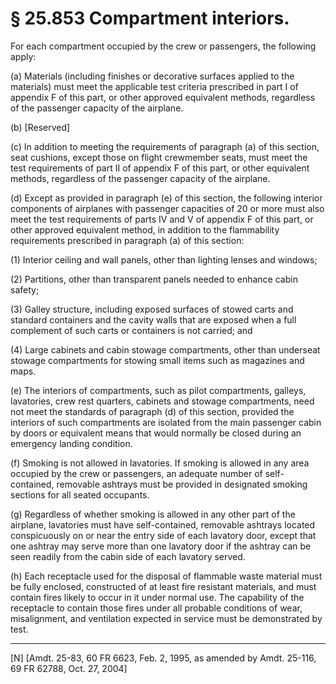# § 25.853   Compartment interiors.

For each compartment occupied by the crew or passengers, the following apply:


(a) Materials (including finishes or decorative surfaces applied to the materials) must meet the applicable test criteria prescribed in part I of appendix F of this part, or other approved equivalent methods, regardless of the passenger capacity of the airplane.


(b) [Reserved]


(c) In addition to meeting the requirements of paragraph (a) of this section, seat cushions, except those on flight crewmember seats, must meet the test requirements of part II of appendix F of this part, or other equivalent methods, regardless of the passenger capacity of the airplane. 


(d) Except as provided in paragraph (e) of this section, the following interior components of airplanes with passenger capacities of 20 or more must also meet the test requirements of parts IV and V of appendix F of this part, or other approved equivalent method, in addition to the flammability requirements prescribed in paragraph (a) of this section:


(1) Interior ceiling and wall panels, other than lighting lenses and windows; 


(2) Partitions, other than transparent panels needed to enhance cabin safety; 


(3) Galley structure, including exposed surfaces of stowed carts and standard containers and the cavity walls that are exposed when a full complement of such carts or containers is not carried; and 


(4) Large cabinets and cabin stowage compartments, other than underseat stowage compartments for stowing small items such as magazines and maps. 


(e) The interiors of compartments, such as pilot compartments, galleys, lavatories, crew rest quarters, cabinets and stowage compartments, need not meet the standards of paragraph (d) of this section, provided the interiors of such compartments are isolated from the main passenger cabin by doors or equivalent means that would normally be closed during an emergency landing condition. 


(f) Smoking is not allowed in lavatories. If smoking is allowed in any area occupied by the crew or passengers, an adequate number of self-contained, removable ashtrays must be provided in designated smoking sections for all seated occupants. 


(g) Regardless of whether smoking is allowed in any other part of the airplane, lavatories must have self-contained, removable ashtrays located conspicuously on or near the entry side of each lavatory door, except that one ashtray may serve more than one lavatory door if the ashtray can be seen readily from the cabin side of each lavatory served. 


(h) Each receptacle used for the disposal of flammable waste material must be fully enclosed, constructed of at least fire resistant materials, and must contain fires likely to occur in it under normal use. The capability of the receptacle to contain those fires under all probable conditions of wear, misalignment, and ventilation expected in service must be demonstrated by test.



---

[N] [Amdt. 25-83, 60 FR 6623, Feb. 2, 1995, as amended by Amdt. 25-116, 69 FR 62788, Oct. 27, 2004]




